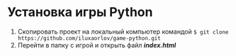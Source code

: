 # Установка игры Python
1. Скопировать проект на локальный компьютер командой ```$ git clone https://github.com/iluxaorlov/game-python.git```
2. Перейти в папку с игрой и открыть файл ***index.html***